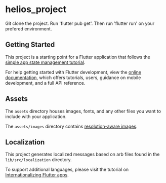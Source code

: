 # helios_project

Git clone the project.
Run 'flutter pub get'.
Then run 'flutter run' on your prefered environment.

## Getting Started

This project is a starting point for a Flutter application that follows the
[simple app state management
tutorial](https://flutter.dev/to/state-management-user).

For help getting started with Flutter development, view the
[online documentation](https://docs.flutter.dev), which offers tutorials,
users, guidance on mobile development, and a full API reference.

## Assets

The `assets` directory houses images, fonts, and any other files you want to
include with your application.

The `assets/images` directory contains [resolution-aware
images](https://flutter.dev/to/resolution-aware-images).

## Localization

This project generates localized messages based on arb files found in
the `lib/src/localization` directory.

To support additional languages, please visit the tutorial on
[Internationalizing Flutter apps](https://flutter.dev/to/internationalization).
